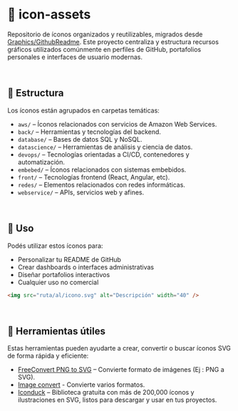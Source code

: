 # 🧩 icon-assets

Repositorio de íconos organizados y reutilizables, migrados desde [Graphics/GithubReadme](https://github.com/andresWeitzel/Graphics/tree/master/GithubReadme). Este proyecto centraliza y estructura recursos gráficos utilizados comúnmente en perfiles de GitHub, portafolios personales e interfaces de usuario modernas.

<br>

## 📁 Estructura

Los íconos están agrupados en carpetas temáticas:

- `aws/` – Íconos relacionados con servicios de Amazon Web Services.
- `back/` – Herramientas y tecnologías del backend.
- `database/` – Bases de datos SQL y NoSQL.
- `datascience/` – Herramientas de análisis y ciencia de datos.
- `devops/` – Tecnologías orientadas a CI/CD, contenedores y automatización.
- `embebed/` – Íconos relacionados con sistemas embebidos.
- `front/` – Tecnologías frontend (React, Angular, etc).
- `redes/` – Elementos relacionados con redes informáticas.
- `webservice/` – APIs, servicios web y afines.

<br>

## 🚀 Uso

Podés utilizar estos íconos para:
- Personalizar tu README de GitHub
- Crear dashboards o interfaces administrativas
- Diseñar portafolios interactivos
- Cualquier uso no comercial

```html
<img src="ruta/al/icono.svg" alt="Descripción" width="40" />
```

<br>

## 🔧 Herramientas útiles

Estas herramientas pueden ayudarte a crear, convertir o buscar íconos SVG de forma rápida y eficiente:

- [FreeConvert PNG to SVG](https://www.freeconvert.com/es/png-to-svg/download) – Convierte formato de imágenes (Ej : PNG a SVG).
- [Image convert](https://imagen.online-convert.com/) - Convierte varios formatos.
- [Iconduck](https://iconduck.com/) – Biblioteca gratuita con más de 200,000 íconos y ilustraciones en SVG, listos para descargar y usar en tus proyectos.


